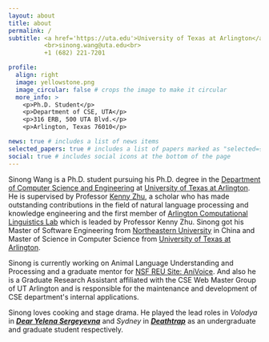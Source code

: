 ```yaml
---
layout: about
title: about
permalink: /
subtitle: <a href='https://uta.edu'>University of Texas at Arlington</a>
          <br>sinong.wang@uta.edu<br>
          +1 (682) 221-7201

profile:
  align: right
  image: yellowstone.png
  image_circular: false # crops the image to make it circular
  more_info: >
    <p>Ph.D. Student</p>
    <p>Department of CSE, UTA</p>
    <p>316 ERB, 500 UTA Blvd.</p>
    <p>Arlington, Texas 76010</p>

news: true # includes a list of news items
selected_papers: true # includes a list of papers marked as "selected={true}"
social: true # includes social icons at the bottom of the page
---
```


Sinong Wang is a Ph.D. student pursuing his Ph.D. degree in the [Department of Computer Science and Engineering](https://cse.uta.edu/) at [University of Texas at Arlington](https://uta.edu). He is supervised by Professor [Kenny Zhu](https://kenzhu2000.github.io), a scholar who has made outstanding contributions in the field of natural language processing and knowledge engineering and the first member of [Arlington Computational Linguistics Lab](https://acl-group.github.io) which is leaded by Professor Kenny Zhu. Sinong got his Master of Software Engineering from [Northeastern University](https://english.neu.edu.cn/) in China and Master of Science in Computer Science from [University of Texas at Arlington](https://uta.edu).

Sinong is currently working on Animal Language Understanding and Processing and a graduate mentor for [NSF REU Site: AniVoice](https://acl-group.github.io/reu). And also he is a Graduate Research Assistant affiliated with the CSE Web Master Group of UT Arlington and is responsible for the maintenance and development of CSE department's internal applications.

Sinong loves cooking and stage drama. He played the lead roles in *Volodya* in [***Dear Yelena Sergeyevna***](https://en.wikipedia.org/wiki/Dear_Yelena_Sergeyevna) and *Sydney* in [***Deathtrap***](https://en.wikipedia.org/wiki/Deathtrap_(play)) as an undergraduate and graduate student respectively.

<!-- Write your biography here. Tell the world about yourself. Link to your favorite [subreddit](http://reddit.com). You can put a picture in, too. The code is already in, just name your picture `prof_pic.jpg` and put it in the `img/` folder.

Put your address / P.O. box / other info right below your picture. You can also disable any of these elements by editing `profile` property of the YAML header of your `_pages/about.md`. Edit `_bibliography/papers.bib` and Jekyll will render your [publications page](/al-folio/publications/) automatically.

Link to your social media connections, too. This theme is set up to use [Font Awesome icons](https://fontawesome.com/) and [Academicons](https://jpswalsh.github.io/academicons/), like the ones below. Add your Facebook, Twitter, LinkedIn, Google Scholar, or just disable all of them. -->
